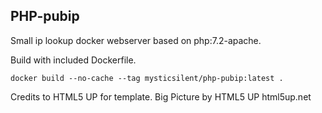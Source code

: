 ## PHP-pubip
Small ip lookup docker webserver based on php:7.2-apache.

Build with included Dockerfile.
```
docker build --no-cache --tag mysticsilent/php-pubip:latest .
```

Credits to HTML5 UP for template.
Big Picture by HTML5 UP
html5up.net
